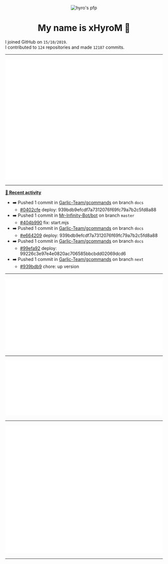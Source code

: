 <p align="center">
    <img src="https://avatars.githubusercontent.com/u/56601352" width="192" alt="hyro's pfp" />
    <h1 align="center">My name is xHyroM 👋</h1>
</p>

I joined GitHub on `15/10/2019`.  
I contributed to `124` repositories and made `12187` commits.  

___

<img src="https://github.com/xHyroM/xHyroM/blob/master/.cache/base.svg">

___

**[📰 Recent activity](https://github.com/xHyroM)**
* ➡️ Pushed 1 commit in [Garlic-Team/gcommands](https://github.com/Garlic-Team/gcommands) on branch `docs`
  * [#0402cfe](https://github.com/Garlic-Team/gcommands/commit/0402cfe) deploy: 939bdb9efcdf7a7312076f69fc79a7b2c5fd8a88
* ➡️ Pushed 1 commit in [Mr-Infinity-Bot/bot](https://github.com/Mr-Infinity-Bot/bot) on branch `master`
  * [#404b990](https://github.com/Mr-Infinity-Bot/bot/commit/404b990) fix: start.mjs
* ➡️ Pushed 1 commit in [Garlic-Team/gcommands](https://github.com/Garlic-Team/gcommands) on branch `docs`
  * [#e664209](https://github.com/Garlic-Team/gcommands/commit/e664209) deploy: 939bdb9efcdf7a7312076f69fc79a7b2c5fd8a88
* ➡️ Pushed 1 commit in [Garlic-Team/gcommands](https://github.com/Garlic-Team/gcommands) on branch `docs`
  * [#99efa92](https://github.com/Garlic-Team/gcommands/commit/99efa92) deploy: 99226c3e97e4e0820ac706585bbcbdd02069dcd6
* ➡️ Pushed 1 commit in [Garlic-Team/gcommands](https://github.com/Garlic-Team/gcommands) on branch `next`
  * [#939bdb9](https://github.com/Garlic-Team/gcommands/commit/939bdb9) chore: up version


___

<img src="https://github.com/xHyroM/xHyroM/blob/master/.cache/isocalendar.svg">

___

<img src="https://github.com/xHyroM/xHyroM/blob/master/.cache/languages.svg">

___

<img src="https://github.com/xHyroM/xHyroM/blob/master/.cache/achievements.svg">

___